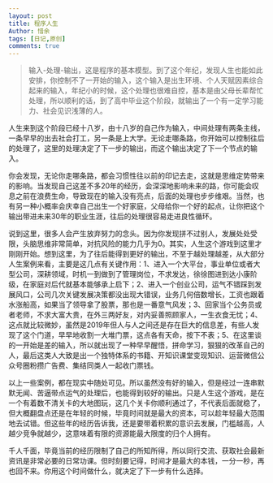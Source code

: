 ```yaml
---
layout: post
title: 程序人生
Author: 惜余
tags: [日记,原创]
comments: true
---
```


> 输入-处理-输出，这是程序的基本模型。到了这个年纪，发现人生也能如此安排，你控制不了一开始的输入，这个输入是出生环境、个人天赋因素综合起来的输入，年纪小的时候，这个处理也很难自控，基本是由父母长辈帮忙处理，所以顺利的话，到了高中毕业这个阶段，就输出了一个有一定学习能力、社会见识浅薄的人。
<div class="blog_content">
<p>人生来到这个阶段已经十八岁，由十八岁的自己作为输入，中间处理有两条主线，一条早早的出去社会打工，另一条是上大学。无论走哪条路，你开始可以控制往后的处理了，这里的处理决定了下一步的输出，而这个输出决定了下一个节点的输入。    </p>
<p>你会发现，无论你走哪条路，都会习惯性往以前的印记去走，这就是思维定势带来的影响。当发现自己这差不多20年的经历，会深深地影响未来的路，你可能会叹息之前在浪费生命，导致现在的输入没有亮点，后面的处理也步步维艰。当然，也有另一种小概率会庆幸自己出生一个好家庭，父母给你一个好的起点，让你把这个输出带进未来30年的职业生涯，往后的处理很容易走进良性循环。</p>
<p>说到这里，很多人会产生放弃努力的念头。因为你发现拼不过别人，发展处处受限，头脑思维非常简单，对抗风险的能力几乎为0。其实，人生这个游戏到这里才刚刚开始。想到这里，为了往后能得到更好的输出，不至于越处理越差，从大部分人生案例来看，主要是这几点有关键作用：1、进入一个大平台，事业单位或者大型公司，深耕领域，时机一到做到了管理岗位，不求发达，徐徐图进到达小康阶级，在家庭对后代就基本能够承上启下；2、进入一个创业公司，运气不错踩到发展风口，公司几次关键发展决策都没出现大错误，业务几何倍数增长，工资也跟着水涨船高，如果当了领导拿了股票，那也是一番意气风发；3、回家当个公务员或者老师，不求大富大贵，在外三两好友，对内妥善照顾家人，一生衣食无忧；4、这点就比较微妙，虽然是2019年但人与人之间还是存在巨大的信息差，有些人发现了这个门道，早早地收割一大堆门票，这点各有天命，按下不表；5、在这里谈的一开始是差的输入，所以就出现了一种早早醒悟，拼命学习，狠狠的改革自己的人，最后这类人大致是出一个独特体系的书籍、开知识课堂变现知识、运营微信公众号圈粉攒广告费、集结同类人一起收门票钱。</p>
<p>以上一些案例，都在现实中随处可见。所以虽然没有好的输入，但是经过一连串默默无闻、苦逼带点运气的处理后，也能得到较好的输出。只是人生这个游戏，是在一个有着数不清关卡的大地图玩，这几个关卡你顺利通过了，不代表后面就稳了，但大概翻盘点还是在年轻的时候，毕竟时间就是最大的资本，可以趁年轻最大范围地去试错。但这些年的经历告诉我，还是要带着积累的意识去发展，门槛越高，人越少竞争就越少，这意味着有限的资源能最大限度的归个人拥有。</p>
<p>千人千面，毕竟当前的经历限制了自己的所知所得，所以同行交流、获取社会最新资讯是非常必要的日常功课。但时刻要记得，时间才是最大的本钱，一分一秒，再也回不来。你用这个时间做什么，就决定了下一步有什么选择。</p>
</div>